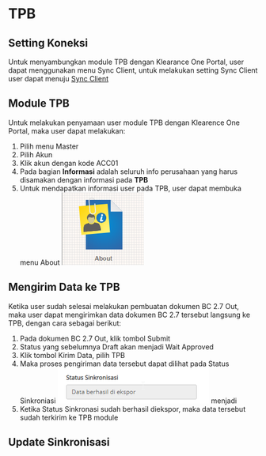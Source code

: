 # TPB

## Setting Koneksi
Untuk menyambungkan module TPB dengan Klearance One Portal, user dapat menggunakan menu Sync Client, untuk melakukan setting Sync Client user dapat menuju [Sync Client](/klrkb/syncclient/)

## Module TPB
Untuk melakukan penyamaan user module TPB dengan Klearence One Portal, maka user dapat melakukan:
1. Pilih menu Master
2. Pilih Akun
3. Klik akun dengan kode ACC01
4. Pada bagian **Informasi** adalah seluruh info perusahaan yang harus disamakan dengan informasi pada **TPB**
5. Untuk mendapatkan informasi user pada TPB, user dapat membuka menu About ![](2022-07-26-17-51-44.png)

## Mengirim Data ke TPB
Ketika user sudah selesai melakukan pembuatan dokumen BC 2.7 Out, maka user dapat mengirimkan data dokumen BC 2.7 tersebut langsung ke TPB, dengan cara sebagai berikut:
1. Pada dokumen BC 2.7 Out, klik tombol Submit
2. Status yang sebelumnya Draft akan menjadi Wait Approved
3. Klik tombol Kirim Data, pilih TPB
4. Maka proses pengiriman data tersebut dapat dilihat pada Status Sinkroniasi ![](2022-07-26-18-01-04.png) menjadi
5. Ketika Status Sinkronasi sudah berhasil diekspor, maka data tersebut sudah terkirim ke TPB module

## Update Sinkronisasi